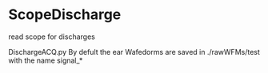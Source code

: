 # ScopeDischarge
read scope for discharges

DischargeACQ.py
By defult the ear Wafedorms are saved in ./rawWFMs/test with the name signal_*  
  
